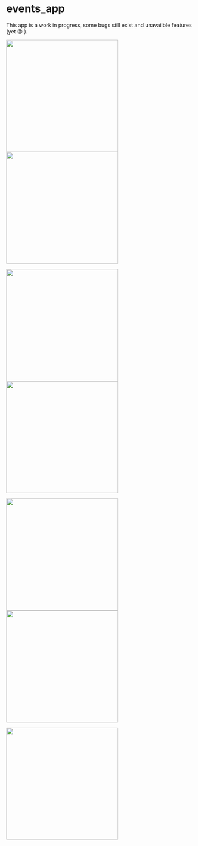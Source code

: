 # events_app

This app is a work in progress, some bugs still exist and unavailble features (yet :wink: ).

<img src="screenshots/log-in.png" width=300>   <img src="screenshots/sign-up.png" width=300>

<img src="screenshots/gallery.png" width=300>   <img src="screenshots/drawer.png" width=300>   

<img src="screenshots/event-details.png" width=300>   <img src="screenshots/club-page.png" width=300>

<img src="screenshots/add-event.png" width=300>
